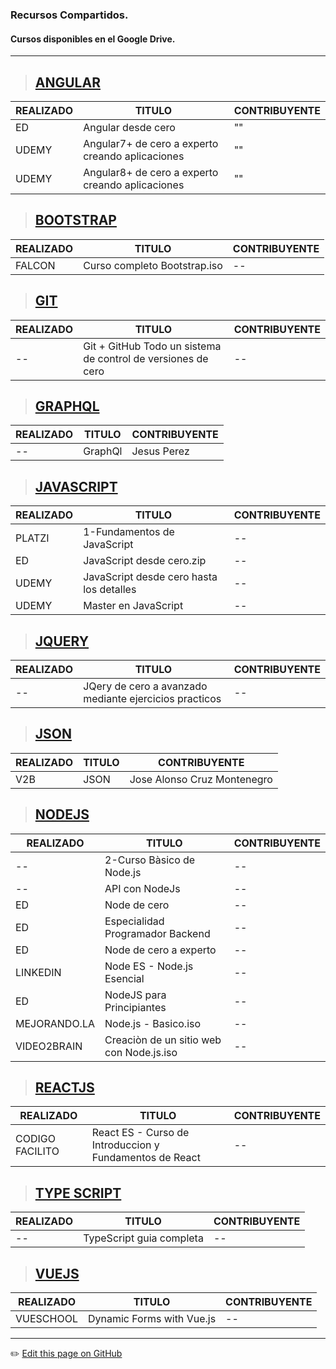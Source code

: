 ### Recursos Compartidos.
#### Cursos disponibles en el Google Drive.

---
> ## [ANGULAR]() 
| REALIZADO | TITULO | CONTRIBUYENTE |
| -- | -- | -- |
| ED | Angular desde cero | "" |
| UDEMY | Angular7+ de cero a experto creando aplicaciones | "" |
| UDEMY | Angular8+ de cero a experto creando aplicaciones | "" |

> ## [BOOTSTRAP]() 
| REALIZADO | TITULO | CONTRIBUYENTE |
| -- | -- | -- |
| FALCON |  Curso completo Bootstrap.iso | -- |

> ## [GIT]() 
| REALIZADO | TITULO | CONTRIBUYENTE |
| -- | -- | -- |
| -- | Git + GitHub Todo un sistema de control de versiones de cero | -- |

> ## [GRAPHQL]() 
| REALIZADO | TITULO | CONTRIBUYENTE |
| -- | -- | -- |
| -- | GraphQl | Jesus Perez |

> ## [JAVASCRIPT]() 
| REALIZADO | TITULO | CONTRIBUYENTE |
| -- | -- | -- |
| PLATZI | 1-Fundamentos de JavaScript | -- |
| ED | JavaScript desde cero.zip | -- |
| UDEMY | JavaScript desde cero hasta los detalles | -- |
| UDEMY | Master en JavaScript | -- |

> ## [JQUERY]() 
| REALIZADO | TITULO | CONTRIBUYENTE |
| -- | -- | -- |
| -- | JQery de cero a avanzado mediante ejercicios practicos | -- |

> ## [JSON]() 
| REALIZADO | TITULO | CONTRIBUYENTE |
| -- | -- | -- |
| V2B | JSON | Jose Alonso Cruz Montenegro |


> ## [NODEJS]() 
| REALIZADO | TITULO | CONTRIBUYENTE |
| -- | -- | -- |
| -- | 2-Curso Bàsico de Node.js | -- |
| -- | API con NodeJs | -- |
| ED | Node de cero | -- |
| ED | Especialidad Programador Backend | -- |
| ED | Node de cero a experto | -- |
| LINKEDIN | Node ES - Node.js Esencial | -- |
| ED | NodeJS para Principiantes | -- |
| MEJORANDO.LA | Node.js - Basico.iso | -- |
| VIDEO2BRAIN | Creaciòn de un sitio web con Node.js.iso | -- |

> ## [REACTJS]() 
| REALIZADO | TITULO | CONTRIBUYENTE |
| -- | -- | -- |
| CODIGO FACILITO | React ES - Curso de Introduccion y Fundamentos de React | -- |

> ## [TYPE SCRIPT]() 
| REALIZADO | TITULO | CONTRIBUYENTE |
| -- | -- | -- |
| -- | TypeScript guia completa | -- |

> ## [VUEJS]() 
| REALIZADO | TITULO | CONTRIBUYENTE |
| -- | -- | -- |
| VUESCHOOL | Dynamic Forms with Vue.js | -- |

---
:pencil2: [Edit this page on GitHub](https://github.com/jasp402/BibliotecaJS/edit/master/docs/recursos/cursos.md)
